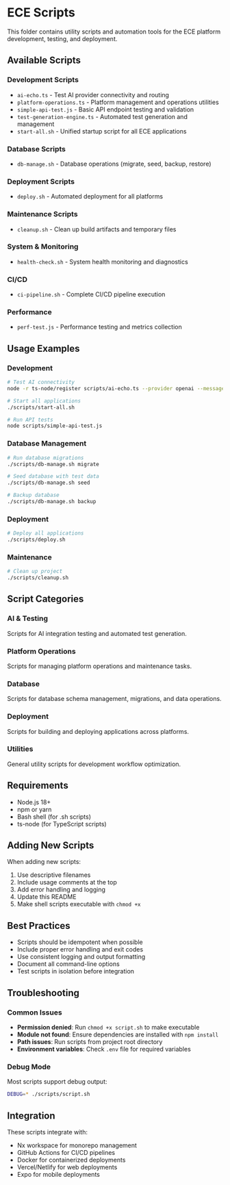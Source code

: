 # ECE Scripts

This folder contains utility scripts and automation tools for the ECE platform development, testing, and deployment.

## Available Scripts

### Development Scripts
- `ai-echo.ts` - Test AI provider connectivity and routing
- `platform-operations.ts` - Platform management and operations utilities
- `simple-api-test.js` - Basic API endpoint testing and validation
- `test-generation-engine.ts` - Automated test generation and management
- `start-all.sh` - Unified startup script for all ECE applications

### Database Scripts
- `db-manage.sh` - Database operations (migrate, seed, backup, restore)

### Deployment Scripts
- `deploy.sh` - Automated deployment for all platforms

### Maintenance Scripts
- `cleanup.sh` - Clean up build artifacts and temporary files

### System & Monitoring
- `health-check.sh` - System health monitoring and diagnostics

### CI/CD
- `ci-pipeline.sh` - Complete CI/CD pipeline execution

### Performance
- `perf-test.js` - Performance testing and metrics collection

## Usage Examples

### Development
```bash
# Test AI connectivity
node -r ts-node/register scripts/ai-echo.ts --provider openai --message "ping"

# Start all applications
./scripts/start-all.sh

# Run API tests
node scripts/simple-api-test.js
```

### Database Management
```bash
# Run database migrations
./scripts/db-manage.sh migrate

# Seed database with test data
./scripts/db-manage.sh seed

# Backup database
./scripts/db-manage.sh backup
```

### Deployment
```bash
# Deploy all applications
./scripts/deploy.sh
```

### Maintenance
```bash
# Clean up project
./scripts/cleanup.sh
```

## Script Categories

### AI & Testing
Scripts for AI integration testing and automated test generation.

### Platform Operations
Scripts for managing platform operations and maintenance tasks.

### Database
Scripts for database schema management, migrations, and data operations.

### Deployment
Scripts for building and deploying applications across platforms.

### Utilities
General utility scripts for development workflow optimization.

## Requirements

- Node.js 18+
- npm or yarn
- Bash shell (for .sh scripts)
- ts-node (for TypeScript scripts)

## Adding New Scripts

When adding new scripts:

1. Use descriptive filenames
2. Include usage comments at the top
3. Add error handling and logging
4. Update this README
5. Make shell scripts executable with `chmod +x`

## Best Practices

- Scripts should be idempotent when possible
- Include proper error handling and exit codes
- Use consistent logging and output formatting
- Document all command-line options
- Test scripts in isolation before integration

## Troubleshooting

### Common Issues
- **Permission denied**: Run `chmod +x script.sh` to make executable
- **Module not found**: Ensure dependencies are installed with `npm install`
- **Path issues**: Run scripts from project root directory
- **Environment variables**: Check `.env` file for required variables

### Debug Mode
Most scripts support debug output:
```bash
DEBUG=* ./scripts/script.sh
```

## Integration

These scripts integrate with:
- Nx workspace for monorepo management
- GitHub Actions for CI/CD pipelines
- Docker for containerized deployments
- Vercel/Netlify for web deployments
- Expo for mobile deployments
